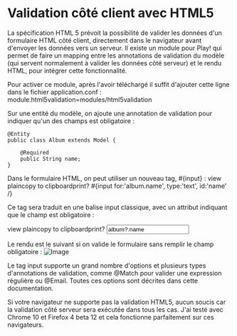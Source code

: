 ﻿# Validation côté client avec HTML5

La spécification HTML 5 prévoit la possibilité de valider les données d'un formulaire HTML côté client, directement dans le navigateur avant d'envoyer les données vers un serveur.
Il existe un module pour Play! qui permet de faire un mapping entre les annotations de validation du modèle (qui servent normalement à valider les données côté serveur) et le rendu HTML, pour intégrer cette fonctionnalité.

Pour activer ce module, après l'avoir téléchargé il suffit d'ajouter cette ligne dans le fichier application.conf :
	module.html5validation=modules/html5validation  

Sur une entité du modèle, on ajoute une annotation de validation pour indiquer qu'un des champs est obligatoire : 

	@Entity  
	public class Album extends Model {  
	  
		@Required  
		public String name;  
	}  

Dans le formulaire HTML, on peut utiliser un nouveau tag, #{input} : 
view plaincopy to clipboardprint?
#{input for:'album.name', type:'text', id:'name' /}  

Ce tag sera traduit en une balise input classique, avec un attribut indiquant que le champ est obligatoire : 

view plaincopy to clipboardprint?
<input type="text" name="album.name" value="album?.name" id="name" required="required"/>  

Le rendu est le suivant si on valide le formulaire sans remplir le champ obligatoire : 
![Image](/img1.png)

Le tag input supporte un grand nombre d'options et plusieurs types d'annotations de validation, comme @Match pour valider une expression régulière ou @Email. Toutes ces options sont décrites dans cette documentation.

Si votre navigateur ne supporte pas la validation HTML5, aucun soucis car la validation côté serveur sera exécutée dans tous les cas. J'ai testé avec Chrome 10 et Firefox 4 beta 12 et cela fonctionne parfaitement sur ces navigateurs.